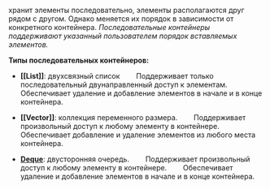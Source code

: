 хранит элементы последовательно, элементы располагаются друг рядом с другом. Однако меняется их порядок в зависимости от конкретного контейнера.
_Последовательные контейнеры поддерживают указанный пользователем порядок вставляемых элементов._

**Типы последовательных контейнеров:**

- **[[List]]**: двухсвязный список
  Поддерживает только последовательный двунаправленный доступ к элементам.
   Обеспечивает удаление и добавление элементов в начале и в конце контейнера.

- **[[Vector]]**: коллекция переменного размера.
  Поддерживает произвольный доступ к любому элементу в контейнере.
  Обеспечивает добавление и удаление элементов из любого места контейнера.

- **[Deque](Deque.md)**: двусторонняя очередь.
  Поддерживает произвольный доступ к любому элементу в контейнере.
  Обеспечивает удаление и добавление элементов в начале и в конце контейнера.